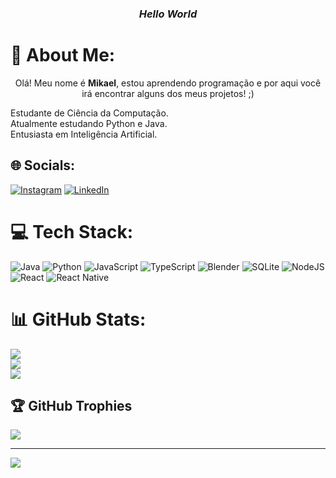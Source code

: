<h3 align="center"<b><i>Hello World</i></b></h3>

# 💫 About Me:

<p align="center">Olá! Meu nome é <b>Mikael</b>, estou aprendendo programação e por aqui você irá encontrar alguns dos meus projetos! ;) </p>

Estudante de Ciência da Computação.<br>Atualmente estudando Python e Java.<br>Entusiasta em Inteligência Artificial.


## 🌐 Socials:
[![Instagram](https://img.shields.io/badge/Instagram-%23E4405F.svg?logo=Instagram&logoColor=white)](https://instagram.com/mikael.gois) [![LinkedIn](https://img.shields.io/badge/LinkedIn-%230077B5.svg?logo=linkedin&logoColor=white)](https://linkedin.com/in/mikael-gois) 

# 💻 Tech Stack:
![Java](https://img.shields.io/badge/java-%23ED8B00.svg?style=for-the-badge&logo=java&logoColor=white) ![Python](https://img.shields.io/badge/python-3670A0?style=for-the-badge&logo=python&logoColor=ffdd54) ![JavaScript](https://img.shields.io/badge/javascript-%23323330.svg?style=for-the-badge&logo=javascript&logoColor=%23F7DF1E) ![TypeScript](https://img.shields.io/badge/typescript-%23007ACC.svg?style=for-the-badge&logo=typescript&logoColor=white) ![Blender](https://img.shields.io/badge/blender-%23F5792A.svg?style=for-the-badge&logo=blender&logoColor=white) ![SQLite](https://img.shields.io/badge/sqlite-%2307405e.svg?style=for-the-badge&logo=sqlite&logoColor=white) ![NodeJS](https://img.shields.io/badge/node.js-6DA55F?style=for-the-badge&logo=node.js&logoColor=white) ![React](https://img.shields.io/badge/react-%2320232a.svg?style=for-the-badge&logo=react&logoColor=%2361DAFB) ![React Native](https://img.shields.io/badge/react_native-%2320232a.svg?style=for-the-badge&logo=react&logoColor=%2361DAFB)
# 📊 GitHub Stats:
![](https://github-readme-stats.vercel.app/api?username=MikaelGois01&theme=dark&hide_border=true&include_all_commits=false&count_private=false)<br/>
![](https://github-readme-streak-stats.herokuapp.com/?user=MikaelGois01&theme=dark&hide_border=true)<br/>
![](https://github-readme-stats.vercel.app/api/top-langs/?username=MikaelGois01&theme=dark&hide_border=true&include_all_commits=false&count_private=false&layout=compact)

## 🏆 GitHub Trophies
![](https://github-profile-trophy.vercel.app/?username=MikaelGois01&theme=radical&no-frame=true&no-bg=true&margin-w=4)

---
[![](https://visitcount.itsvg.in/api?id=MikaelGois01&icon=0&color=0)](https://visitcount.itsvg.in)

<!-- Proudly created with GPRM ( https://gprm.itsvg.in ) -->
